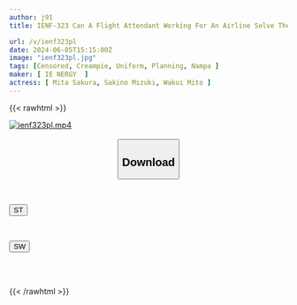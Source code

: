 ```yaml
---
author: j91
title: IENF-323 Can A Flight Attendant Working For An Airline Solve The Problems Of A Shy Virgin With No Experience With Women? A Flight Attendant Who Is Horny On The Way Back From A Flight Blushes And Gets Horny At The Sight Of A Fully Erect Virgin Dick!?

url: /v/ienf323pl
date: 2024-06-05T15:15:00Z
image: "ienf323pl.jpg"
tags: [Censored, Creampie, Uniform, Planning, Nampa	]
maker: [ IE NERGY  ]
actress: [ Mita Sakura, Sakino Mizuki, Wakui Mito ]
---
```



{{< rawhtml >}}

<div class="video" data-videoid="XYWX8gj9wlTgjr">
    <a href="javascript:;">
        <img src="/v/ienf323pl/ienf323pl.jpg" width="WIDTH" height="HEIGHT" alt="ienf323pl.mp4" loading="lazy">
    </a>
</div>

<script type="text/javascript" src="https://j91.asia/asset/on-demand-st.js"></script>

<br>
  <link rel="stylesheet" href="https://j91.asia/asset/bs5.css">
  
  <center>
  <button class="btn btn-primary" type="button" data-bs-toggle="collapse" data-bs-target=".multi-collapse" aria-expanded="false" aria-controls="multiCollapseExample1 multiCollapseExample2"><h2>Download</h2></button></center>
</p>
<div class="row">
  <div class="col">
    <div class="collapse multi-collapse" id="multiCollapseExample1">
      <div class="card card-body">
	      	      <br>
<div class="buttons">  
<p><a href="/v/ienf323pl/st.html" target="_blank"><button class="btn-hover color-3"><i class="fa fa-download"></i> ST</button></a></p></div>
    </div>
  </div>
</div>
  <div class="col">
    <div class="collapse multi-collapse" id="multiCollapseExample2">
      <div class="card card-body">
	      <br>
<div class="buttons">
<p><a href="/v/ienf323pl/sw.html" target="_blank"><button class="btn-hover color-2"><i class="fa fa-download"></i> SW</button></a></p></div>
<br><br>
      </div>
    </div>
  </div>
</div>

{{< /rawhtml >}}